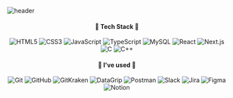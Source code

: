 
<!--
**dltkdals224/dltkdals224** is a ✨ _special_ ✨ repository because its `README.md` (this file) appears on your GitHub profile.

Here are some ideas to get you started:

- 🔭 I’m currently working on ...
- 🌱 I’m currently learning ...
- 👯 I’m looking to collaborate on ...
- 🤔 I’m looking for help with ...
- 💬 Ask me about ...
- 📫 How to reach me: ...
- 😄 Pronouns: ...
- ⚡ Fun fact: ...
-->

<!-- ![Anurag's GitHub stats](https://github-readme-stats.vercel.app/api?username=dltkdals224&show_icons=true&theme=radical) -->
<!--https://github.com/anuraghazra/github-readme-stats/blob/master/themes/README.md 에서 모든정보 확인 가능-->

![header](https://capsule-render.vercel.app/api?type=waving&color=gradient&height=250&section=header&text=Sangmin&fontSize=40)


<h4 align="center"> 🌱 Tech Stack 🌱 </h4>

<p align="center">
  <img alt="HTML5" src ="https://img.shields.io/badge/HTML5-E34F26?&style=plastic&logo=HTML5&logoColor=white"/>
  <img alt="CSS3" src ="https://img.shields.io/badge/CSS3-1572B6?&style=plastic&logo=CSS3&logoColor=white"/>
  <img alt="JavaScript" src ="https://img.shields.io/badge/JavaScript-F7DF1E?&style=plastic&logo=JavaScript&logoColor=white"/>
    <img alt="TypeScript" src ="https://img.shields.io/badge/TypeScript-3178C6?&style=plastic&logo=TypeScript&logoColor=white"/>
  <img alt="MySQL" src ="https://img.shields.io/badge/MySQL-339933?&style=plastic&logo=MySQL&logoColor=white"/>
  <img alt="React" src ="https://img.shields.io/badge/React-61DAFB?&style=plastic&logo=React&logoColor=white"/>
  <img alt="Next.js" src ="https://img.shields.io/badge/Next.js-000000?&style=plastic&logo=Next.js&logoColor=white"/>
  <img alt="C" src ="https://img.shields.io/badge/C-A8B9CC?&style=plastic&logo=C&logoColor=white"/>
  <img alt="C++" src ="https://img.shields.io/badge/C++-00599C?&style=plastic&logo=C++&logoColor=white"/>
</p>
  
<h4 align="center"> 🎠 I've used 🎠 </h4>

<p align="center">
  <img alt="Git" src ="https://img.shields.io/badge/Git-F05032?&style=plastic&logo=Git&logoColor=white"/>
  <img alt="GitHub" src ="https://img.shields.io/badge/GitHub-181717?&style=plastic&logo=GitHub&logoColor=white"/>
  <img alt="GitKraken" src ="https://img.shields.io/badge/GitKraken-179287?&style=plastic&logo=GitKraken&logoColor=white"/>
  <img alt="DataGrip" src ="https://img.shields.io/badge/DataGrip-000000?&style=plastic&logo=DataGrip&logoColor=white"/>
  <img alt="Postman" src ="https://img.shields.io/badge/Postman-FF6C37?&style=plastic&logo=Postman&logoColor=white"/>
  <img alt="Slack" src ="https://img.shields.io/badge/Slack-4A154B?&style=plastic&logo=Slack&logoColor=white"/>
  <img alt="Jira" src ="https://img.shields.io/badge/Jira-0052CC?&style=plastic&logo=Jira&logoColor=white"/>
  <img alt="Figma" src ="https://img.shields.io/badge/Figma-F24E1E?&style=plastic&logo=Figma&logoColor=white"/>
  <img alt="Notion" src ="https://img.shields.io/badge/Notion-000000?&style=plastic&logo=Notion&logoColor=white"/>
</p>
